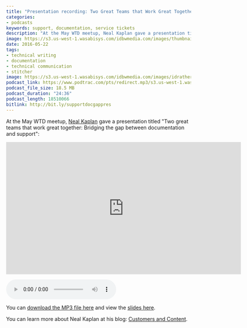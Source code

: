 ```yaml
---
title: "Presentation recording: Two Great Teams that Work Great Together: Bridging the Gap Between Documentation and Support"
categories:
- podcasts
keywords: support, documentation, service tickets
description: "At the May WTD meetup, Neal Kaplan gave a presentation titled Two Great Teams that Work Great Together: Bridging the Gap Between Documentation and Support. This post contains the audio and video recording of the presentation."
image: https://s3.us-west-1.wasabisys.com/idbwmedia.com/images/thumbnails/writethedocsthumb.png
date: 2016-05-22
tags:
- technical writing
- documentation
- technical communication
- stitcher
image: https://s3.us-west-1.wasabisys.com/idbwmedia.com/images/idratherbewritinglogo.png
podcast_link: https://www.podtrac.com/pts/redirect.mp3/s3.us-west-1.wasabisys.com/idbwmedia.com/podcasts/nealdocssupportwtd.mp3
podcast_file_size: 18.5 MB
podcast_duration: "24:36"
podcast_length: 18510066
bitlink: http://bit.ly/supportdocgappres
---
```


At the May WTD meetup, [Neal Kaplan](https://customersandcontent.com/) gave a presentation titled "Two great teams that work great together: Bridging the gap between documentation and support":

<iframe width="640" height="360" src="https://www.youtube.com/embed/1MtcHfK2M_I" frameborder="0" allowfullscreen></iframe>

<p><audio controls="controls"><source src="https://www.podtrac.com/pts/redirect.mp3/s3.us-west-1.wasabisys.com/idbwmedia.com/podcasts/nealdocssupportwtd.mp3" type="audio/mpeg" /></audio></p>

You can <a href="https://www.podtrac.com/pts/redirect.mp3/s3.us-west-1.wasabisys.com/idbwmedia.com/podcasts/nealdocssupportwtd.mp3" alt="Neal Kaplan">download the MP3 file here</a> and view the [slides here](https://drive.google.com/file/d/0B3xsLrG4uDaJTEluZndtYk5PRU0/view?ts=573df386).

You can learn more about Neal Kaplan at his blog: [Customers and Content](https://customersandcontent.com/).
